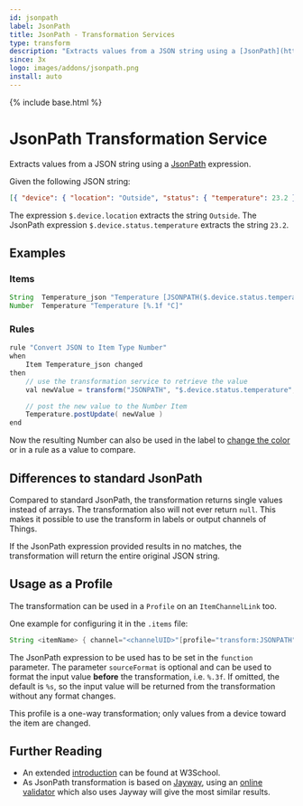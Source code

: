 ```yaml
---
id: jsonpath
label: JsonPath
title: JsonPath - Transformation Services
type: transform
description: "Extracts values from a JSON string using a [JsonPath](https://github.com/jayway/JsonPath#jayway-jsonpath) expression."
since: 3x
logo: images/addons/jsonpath.png
install: auto
---
```


<!-- Attention authors: Do not edit directly. Please add your changes to the appropriate source repository -->

{% include base.html %}

<AddonLogo />

# JsonPath Transformation Service

Extracts values from a JSON string using a [JsonPath](https://github.com/jayway/JsonPath#jayway-jsonpath) expression.

Given the following JSON string:

```json
[{ "device": { "location": "Outside", "status": { "temperature": 23.2 }}}]
```

The expression `$.device.location` extracts the string `Outside`.
The JsonPath expression `$.device.status.temperature` extracts the string `23.2`.

## Examples

### Items

```java
String  Temperature_json "Temperature [JSONPATH($.device.status.temperature):%s °C]" {...}
Number  Temperature "Temperature [%.1f °C]"
```

### Rules

```java
rule "Convert JSON to Item Type Number"
when
    Item Temperature_json changed
then
    // use the transformation service to retrieve the value
    val newValue = transform("JSONPATH", "$.device.status.temperature", Temperature_json.state.toString)

    // post the new value to the Number Item
    Temperature.postUpdate( newValue )
end
```

Now the resulting Number can also be used in the label to [change the color](https://docs.openhab.org/configuration/sitemaps.html#label-and-value-colors) or in a rule as a value to compare.

## Differences to standard JsonPath

Compared to standard JsonPath, the transformation returns single values instead of arrays.
The transformation also will not ever return `null`.
This makes it possible to use the transform in labels or output channels of Things.

If the JsonPath expression provided results in no matches, the transformation will return the entire original JSON string.

## Usage as a Profile

The transformation can be used in a `Profile` on an `ItemChannelLink` too.

One example for configuring it in the `.items` file:

```java
String <itemName> { channel="<channelUID>"[profile="transform:JSONPATH", function="<jsonPath>", sourceFormat="<valueFormat>"]}
```

The JsonPath expression to be used has to be set in the `function` parameter.
The parameter `sourceFormat` is optional and can be used to format the input value **before** the transformation, i.e. `%.3f`.
If omitted, the default is `%s`, so the input value will be returned from the transformation without any format changes.

This profile is a one-way transformation; only values from a device toward the item are changed.

## Further Reading

- An extended [introduction](https://www.w3schools.com/js/js_json_intro.asp) can be found at W3School.
- As JsonPath transformation is based on [Jayway](https://github.com/json-path/JsonPath), using an [online validator](https://jsonpath.herokuapp.com/) which also uses Jayway will give the most similar results.
